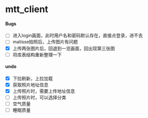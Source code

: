 # mtt_client

#### Bugs
- [ ] 进入login画面，此时用户名和密码默认存在，直接点登录，进不去
- [ ] matisse拍照后，上传图片有问题
- [x] 上传两张图片后，回退到一览画面，回出现第三张图
- [ ] 将库表结构重新整理一下

#### undo
- [x] 下拉刷新，上拉加载
- [x] 获取照片地址信息
- [x] 上传照片时，需要上传地址信息
- [ ] 上传照片时，可以选择分类
- [ ] 空气质量
- [ ] 睡眠质量
